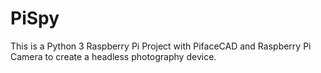 # PiSpy
This is a Python 3 Raspberry Pi Project with PifaceCAD and Raspberry Pi Camera to create a headless photography device.
